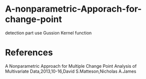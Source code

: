 # A-nonparametric-Apporach-for-change-point
detection part
use Gussion Kernel function
# References
A Nonparametric Approach for Multiple Change Point Analysis of Multivariate Data,2013,10-16,David S.Matteson,Nicholas A.James
